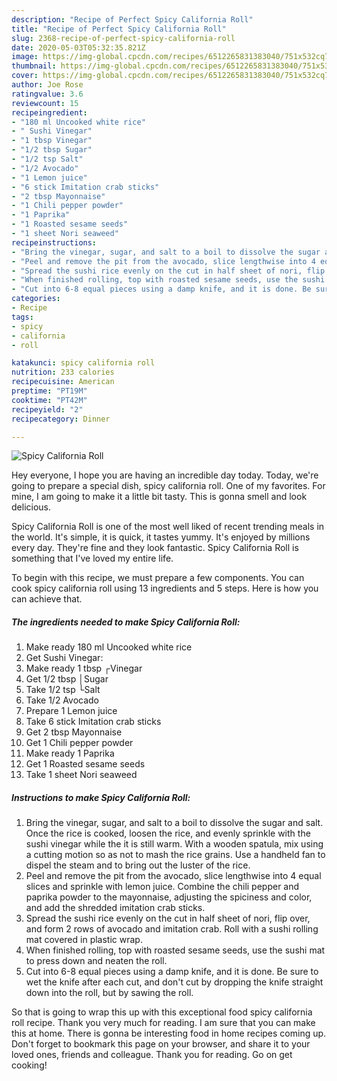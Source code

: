 ```yaml
---
description: "Recipe of Perfect Spicy California Roll"
title: "Recipe of Perfect Spicy California Roll"
slug: 2368-recipe-of-perfect-spicy-california-roll
date: 2020-05-03T05:32:35.821Z
image: https://img-global.cpcdn.com/recipes/6512265831383040/751x532cq70/spicy-california-roll-recipe-main-photo.jpg
thumbnail: https://img-global.cpcdn.com/recipes/6512265831383040/751x532cq70/spicy-california-roll-recipe-main-photo.jpg
cover: https://img-global.cpcdn.com/recipes/6512265831383040/751x532cq70/spicy-california-roll-recipe-main-photo.jpg
author: Joe Rose
ratingvalue: 3.6
reviewcount: 15
recipeingredient:
- "180 ml Uncooked white rice"
- " Sushi Vinegar"
- "1 tbsp Vinegar"
- "1/2 tbsp Sugar"
- "1/2 tsp Salt"
- "1/2 Avocado"
- "1 Lemon juice"
- "6 stick Imitation crab sticks"
- "2 tbsp Mayonnaise"
- "1 Chili pepper powder"
- "1 Paprika"
- "1 Roasted sesame seeds"
- "1 sheet Nori seaweed"
recipeinstructions:
- "Bring the vinegar, sugar, and salt to a boil to dissolve the sugar and salt. Once the rice is cooked, loosen the rice, and evenly sprinkle with the sushi vinegar while the it is still warm. With a wooden spatula, mix using a cutting motion so as not to mash the rice grains. Use a handheld fan to dispel the steam and to bring out the luster of the rice."
- "Peel and remove the pit from the avocado, slice lengthwise into 4 equal slices and sprinkle with lemon juice. Combine the chili pepper and paprika powder to the mayonnaise, adjusting the spiciness and color, and add the shredded imitation crab sticks."
- "Spread the sushi rice evenly on the cut in half sheet of nori, flip over, and form 2 rows of avocado and imitation crab. Roll with a sushi rolling mat covered in plastic wrap."
- "When finished rolling, top with roasted sesame seeds, use the sushi mat to press down and neaten the roll."
- "Cut into 6-8 equal pieces using a damp knife, and it is done. Be sure to wet the knife after each cut, and don&#39;t cut by dropping the knife straight down into the roll, but by sawing the roll."
categories:
- Recipe
tags:
- spicy
- california
- roll

katakunci: spicy california roll 
nutrition: 233 calories
recipecuisine: American
preptime: "PT19M"
cooktime: "PT42M"
recipeyield: "2"
recipecategory: Dinner

---
```



![Spicy California Roll](https://img-global.cpcdn.com/recipes/6512265831383040/751x532cq70/spicy-california-roll-recipe-main-photo.jpg)

Hey everyone, I hope you are having an incredible day today. Today, we're going to prepare a special dish, spicy california roll. One of my favorites. For mine, I am going to make it a little bit tasty. This is gonna smell and look delicious.

Spicy California Roll is one of the most well liked of recent trending meals in the world. It's simple, it is quick, it tastes yummy. It's enjoyed by millions every day. They're fine and they look fantastic. Spicy California Roll is something that I've loved my entire life.




To begin with this recipe, we must prepare a few components. You can cook spicy california roll using 13 ingredients and 5 steps. Here is how you can achieve that.

<!--inarticleads1-->

##### The ingredients needed to make Spicy California Roll:

1. Make ready 180 ml Uncooked white rice
1. Get  Sushi Vinegar:
1. Make ready 1 tbsp ┌Vinegar
1. Get 1/2 tbsp │Sugar
1. Take 1/2 tsp └Salt
1. Take 1/2 Avocado
1. Prepare 1 Lemon juice
1. Take 6 stick Imitation crab sticks
1. Get 2 tbsp Mayonnaise
1. Get 1 Chili pepper powder
1. Make ready 1 Paprika
1. Get 1 Roasted sesame seeds
1. Take 1 sheet Nori seaweed




<!--inarticleads2-->

##### Instructions to make Spicy California Roll:

1. Bring the vinegar, sugar, and salt to a boil to dissolve the sugar and salt. Once the rice is cooked, loosen the rice, and evenly sprinkle with the sushi vinegar while the it is still warm. With a wooden spatula, mix using a cutting motion so as not to mash the rice grains. Use a handheld fan to dispel the steam and to bring out the luster of the rice.
1. Peel and remove the pit from the avocado, slice lengthwise into 4 equal slices and sprinkle with lemon juice. Combine the chili pepper and paprika powder to the mayonnaise, adjusting the spiciness and color, and add the shredded imitation crab sticks.
1. Spread the sushi rice evenly on the cut in half sheet of nori, flip over, and form 2 rows of avocado and imitation crab. Roll with a sushi rolling mat covered in plastic wrap.
1. When finished rolling, top with roasted sesame seeds, use the sushi mat to press down and neaten the roll.
1. Cut into 6-8 equal pieces using a damp knife, and it is done. Be sure to wet the knife after each cut, and don&#39;t cut by dropping the knife straight down into the roll, but by sawing the roll.




So that is going to wrap this up with this exceptional food spicy california roll recipe. Thank you very much for reading. I am sure that you can make this at home. There is gonna be interesting food in home recipes coming up. Don't forget to bookmark this page on your browser, and share it to your loved ones, friends and colleague. Thank you for reading. Go on get cooking!
